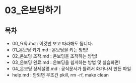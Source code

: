 # 03_온보딩하기

## 목차

- 00_요약.md : 이것만 보고 따라해도 됩니다.
- 01_온보딩 키기.md : 온보딩을 키는 방법!
- 02_온보딩 조작.md : 온보딩을 조작하는 방법!
- 03_온보딩 완료.md : 온보딩을 쉽게하는 방법 및 실습화면!
- 04_온보딩 상세설명.md : 공식문서가 틀려서 화가나서 만든 파일
- help.md : 안되면 무조건 pkill, rm -rf, make clean